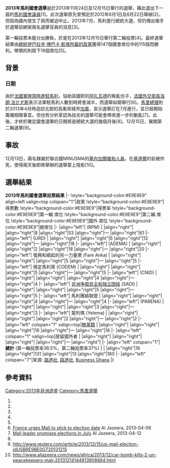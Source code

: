 **2013年馬利國會選舉**是於2013年11月24日及12月15日舉行的選舉，藉此選出下一屆的[馬利國會議員](https://zh.wikipedia.org/wiki/馬利 "wikilink")\[1\]。此次選舉原先曾預定於2012年6月1日及6月22日舉辦\[2\]，但因為國內發生了與而被迫中止。2013年7月，馬利進行總統大選，但仍傳出槍手於選舉前綁架兩名選舉官員的消息\[3\]。

第一輪投票未能分出勝負，於是在2013年12月15日舉行第二輪投票\[4\]。最終選舉結果由[總統](https://zh.wikipedia.org/wiki/馬里總統 "wikilink")[伊巴拉辛·博巴卡·凱塔所屬的政黨](https://zh.wikipedia.org/wiki/伊巴拉辛·博巴卡·凱塔 "wikilink")獲得147個國會席位中的115個而勝利。帶領的則取下18個席位\[5\]。

## 背景

### 日期

由於[法國軍隊當時進駐馬利](https://zh.wikipedia.org/wiki/法國軍隊 "wikilink")，協助該國對抗[阿扎瓦德](../Page/阿扎瓦德.md "wikilink")的叛亂份子，[法國外交部長](https://zh.wikipedia.org/wiki/法國外交部 "wikilink")[洛朗·法比尤斯](../Page/洛朗·法比尤斯.md "wikilink")表示法軍駐馬利人數到時將會減半，而選舉如期舉行\[6\]。[馬里總理](https://zh.wikipedia.org/wiki/馬里總理 "wikilink")則於2013年4月時造訪北部的高衝突城市[加奧](https://zh.wikipedia.org/wiki/加奧 "wikilink")，宣示選舉訂在7月進行，並已經開始籌備相關事宜。但也有分析家認為拙劣的選舉可能會帶來進一步的動亂\[7\]。此後，才終於確定國會選舉的日期將是總統大選的幾個月後\[8\]。12月15日，展開第二輪選舉\[9\]。

## 事故

12月13日，兩名隸屬於聯合國MINUSMA的[塞內加爾維和人員](https://zh.wikipedia.org/wiki/塞內加爾 "wikilink")，在[基達爾](../Page/基達爾.md "wikilink")的前被炸死，使得兩天後即將舉辦的選舉蒙上陰影\[10\]。

## 選舉結果

**2013年馬利國會選舉投票結果** |- \!style="background-color:\#E9E9E9" align=left valign=top colspan="1"|政黨 \!style="background-color:\#E9E9E9"|得票數 \!style="background-color:\#E9E9E9"|得票率 \!style="background-color:\#E9E9E9"|第一輪
席位 \!style="background-color:\#E9E9E9"|第二輪
席位 \!style="background-color:\#E9E9E9"|國外
席位 \!style="background-color:\#E9E9E9"|總席位 |- |align="left"|  (RPM) | |align="right"| |align="right"|8 |align="right"|53 |align="right"|— |align="right"|61 |- |align="left"|  (URD) | |align="right"| |align="right"|6 |align="right"|12 |align="right"|— |align="right"|18 |- |align="left"|  (ADEMA) | |align="right"| |align="right"|2 |align="right"|18 |align="right"|— |align="right"|20 |- |align="left"| 復興和崛起的另一力量黨 (Fare Anka) | |align="right"| |align="right"| |align="right"|5 |align="right"|— |align="right"|5 |- |align="left"| 穩定馬利黨 (CODEM) | |align="right"| |align="right"| |align="right"|5 |align="right"|— |align="right"|5 |- |align="left"|  (CNID) | |align="right"| |align="right"| |align="right"|4 |align="right"|— |align="right"|4 |- |align="left"| [非洲争取民主和独立团结](https://zh.wikipedia.org/wiki/非洲争取民主和独立团结 "wikilink") (SADI) | |align="right"| |align="right"| |align="right"|5 |align="right"|— |align="right"|5 |- |align="left"| 馬利團結聯盟 | |align="right"| |align="right"| |align="right"|4 |align="right"|— |align="right"|4 |- |align="left"|  (PARENA) | |align="right"| |align="right"| |align="right"|3 |align="right"|— |align="right"|3 |- |align="left"| 葉列瑪 (Yelema) | |align="right"| |align="right"| |align="right"|2 |align="right"|— |align="right"|2 |- |align="left" colspan="1" valign=top|[無黨籍](../Page/無黨籍.md "wikilink") | |align="right"| |align="right"| |align="right"|16 |align="right"|— |align="right"|16 |- |align="left" colspan="1" valign=top|居留國外者 | |align="right"| |align="right"| |align="right"| |align="right"|— |align="right"| |- |align="left" colspan="1"| **總計** (第一輪投票率38.5%，第二輪投票率37%) | | |align="right"|16 |align="right"|131 |align="right"|13 |align="right"|160 |- |align="left" colspan="7"|來源: [路透社](http://uk.reuters.com/article/2013/11/28/uk-mali-election-idUKBRE9AR02A20131128), [路透社](http://www.reuters.com/article/2013/12/18/us-mali-election-idUSBRE9BH0OT20131218), [Business Ghana](http://www.businessghana.com/portal/news/index.php?op=getNews&news_cat_id=&id=194527) |}

## 參考資料

[Category:2013年非洲选举](https://zh.wikipedia.org/wiki/Category:2013年非洲选举 "wikilink") [Category:馬里選舉](https://zh.wikipedia.org/wiki/Category:馬里選舉 "wikilink")

1.
2.
3.
4.
5.
6.  [France urges Mali to stick to election date](http://www.aljazeera.com/news/europe/2013/04/20134652938172937.html) Al Jazeera, 2013-04-06
7.  [Mali leader promises elections in July](http://www.aljazeera.com/news/africa/2013/04/201341264338905806.html) Al Jazeera, 2013-04-12
8.
9.  <http://www.reuters.com/article/2013/12/15/us-mali-election-idUSBRE9BE0G720131215>
10. <http://www.aljazeera.com/news/africa/2013/12/car-bomb-kills-2-un-peacekeepers-mali-20131214144813908884.html>